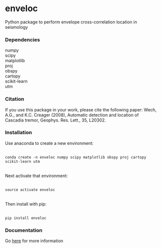 # enveloc
Python package to perform envelope cross-correlation location in seismology

### Dependencies
numpy<br>
scipy<br>
matplotlib<br>
proj<br>
obspy<br>
cartopy<br>
scikit-learn<br>
utm<br>

### Citation
If you use this package in your work, please cite the following paper: Wech, A.G., and K.C. Creager (2008), Automatic detection and location of Cascadia tremor, Geophys. Res. Lett., 35, L20302.

### Installation
Use anaconda to create a new environment:<br><br>

`conda create -n enveloc numpy scipy matplotlib obspy proj cartopy scikit-learn utm`<br><br>

Next activate that environment:<br><br>

`source activate enveloc`<br><br>

Then install with pip:<br><br>

`pip install enveloc`<br>

### Documentation

Go [here](https://enveloc.readthedocs.io/) for more information<br>